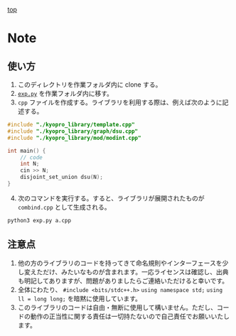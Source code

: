 [top](./README.md)

# Note

## 使い方

1. このディレクトリを作業フォルダ内に clone する。
2. [`exp.py`](./exp.py) を作業フォルダ内に移す。
3. `cpp` ファイルを作成する。ライブラリを利用する際は、例えば次のように記述する。

```cpp
#include "./kyopro_library/template.cpp"
#include "./kyopro_library/graph/dsu.cpp"
#include "./kyopro_library/mod/modint.cpp"

int main() {
    // code
    int N;
    cin >> N;
    disjoint_set_union dsu(N);
}
```

4. 次のコマンドを実行する。すると、ライブラリが展開されたものが `combind.cpp` として生成される。

```bash
python3 exp.py a.cpp
```

## 注意点

1. 他の方のライブラリのコードを持ってきて命名規則やインターフェースを少し変えただけ、みたいなものが含まれます。一応ライセンスは確認し、出典も明記してありますが、問題がありましたらご連絡いただけると幸いです。
2. 全体にわたり、 `#include <bits/stdc++.h>` `using namespace std;` `using ll = long long;` を暗黙に使用しています。
3. このライブラリのコードは自由・無断に使用して構いません。ただし、コードの動作の正当性に関する責任は一切持たないので自己責任でお願いいたします。